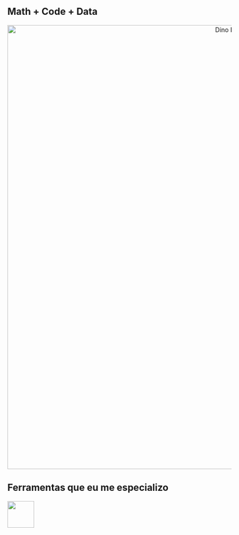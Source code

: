## Math + Code + Data

<div align="center">
  <a 
    href="https://github.com/gabgamarano"> 
    <img src="https://static.appgeek.com.br/imagens/dino-non-birthday-version-0.gif" width="1000" alt="Dino Runner">
  </a>
  
<style>
  .skill-icons { margin: 0 5px; transition: transform 0.3s; }
  .skill-icons:hover { transform: scale(1.1); }
</style>

</div>

## Ferramentas que eu me especializo

<img src="https://skillicons.dev/icons?i=py,sql,mysql,postgresql,pandas,numpy,git,github,vscode" height="60" />

<style>
  .skill-icons { margin: 0 5px; transition: transform 0.3s; }
  .skill-icons:hover { transform: scale(1.1); }
</style>
